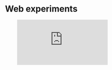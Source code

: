 # Web experiments

<!-- blank line -->
<figure>
  <iframe src="https://foldik.github.io/web-experiments/index.html" frameborder="0" allowfullscreen="true"> </iframe>
</figure>
<!-- blank line -->
